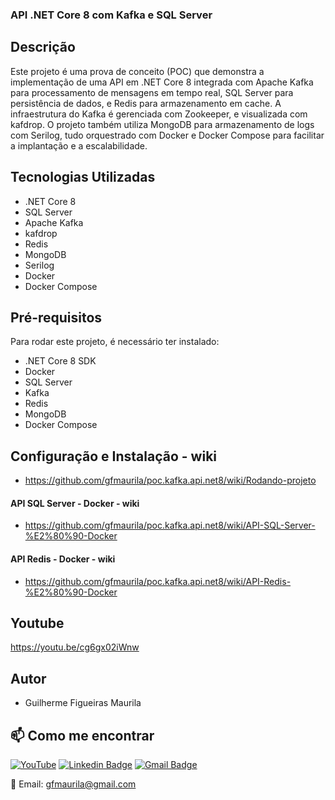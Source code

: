 
### API .NET Core 8 com Kafka e SQL Server

## Descrição
Este projeto é uma prova de conceito (POC) que demonstra a implementação de uma API em .NET Core 8 integrada com Apache Kafka para processamento de mensagens em tempo real, SQL Server para persistência de dados, e Redis para armazenamento em cache. A infraestrutura do Kafka é gerenciada com Zookeeper, e visualizada com kafdrop. O projeto também utiliza MongoDB para armazenamento de logs com Serilog, tudo orquestrado com Docker e Docker Compose para facilitar a implantação e a escalabilidade.

## Tecnologias Utilizadas
- .NET Core 8
- SQL Server
- Apache Kafka
- kafdrop
- Redis
- MongoDB
- Serilog
- Docker
- Docker Compose

## Pré-requisitos
Para rodar este projeto, é necessário ter instalado:
- .NET Core 8 SDK
- Docker
- SQL Server
- Kafka
- Redis
- MongoDB
- Docker Compose

## Configuração e Instalação - wiki
- https://github.com/gfmaurila/poc.kafka.api.net8/wiki/Rodando-projeto


#### API SQL Server - Docker - wiki

- https://github.com/gfmaurila/poc.kafka.api.net8/wiki/API-SQL-Server-%E2%80%90-Docker

#### API Redis - Docker - wiki
- https://github.com/gfmaurila/poc.kafka.api.net8/wiki/API-Redis-%E2%80%90-Docker

## Youtube
https://youtu.be/cg6gx02iWnw

## Autor

- Guilherme Figueiras Maurila

## 📫 Como me encontrar
[![YouTube](https://img.shields.io/badge/YouTube-FF0000?style=for-the-badge&logo=youtube&logoColor=white)](https://www.youtube.com/channel/UCjy19AugQHIhyE0Nv558jcQ)
[![Linkedin Badge](https://img.shields.io/badge/-Guilherme_Figueiras_Maurila-blue?style=flat-square&logo=Linkedin&logoColor=white&link=https://www.linkedin.com/in/guilherme-maurila)](https://www.linkedin.com/in/guilherme-maurila)
[![Gmail Badge](https://img.shields.io/badge/-gfmaurila@gmail.com-c14438?style=flat-square&logo=Gmail&logoColor=white&link=mailto:gfmaurila@gmail.com)](mailto:gfmaurila@gmail.com)

📧 Email: gfmaurila@gmail.com


